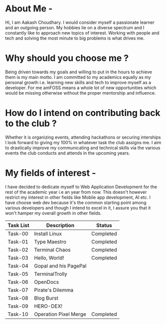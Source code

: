 # **About Me** -
  Hi, I am Aakash Choudhary. I would consider myself a passionate learner and an outgoing person. My hobbies lie on a diverse spectrum and I constantly
  like to approach new topics of interest. Working with people and tech and solving the most minute to big problems is what drives me.
# Why should you choose me ?
  Being driven towards my goals and willing to put in the hours to achieve them is my main motto.
  I am committed to my academics equally as my personal growth i.e. learning new skills and tech to improve myself as a developer.
  For me amFOSS means a whole lot of new opportunities which would be missing otherwise without the proper mentorship and influence. 
# How do I intend on contributing back to the club ?
  Whether it is organizing events, attending hackathons or securing interships I look forward to giving my 100%
  in whatever task the club assigns me.
  I aim to drastically improve my communicating and technical skills via the various events the club conducts and attends in the upcoming years.
# My fields of interest -
  I have decided to dedicate myself to Web Application Development for the rest of the academic year i.e an year from now.
  This doesn't however restrict my interest in other fields like Mobile app development, AI etc.
  I have choose web dev because it's the common starting point among various developers and though I intend to excel in it, I assure you that
  it won't hamper my overall growth in other fields.

<table>
  <thead>
    <tr>
      <th><strong>Task List</strong></th>
      <th><strong>Description</strong></th>
      <th><strong>Status</strong></th>
    </tr>
  </thead>
  <tbody>
    <tr>
      <td>Task-00</td>
      <td>Install Linux</td>
      <td>Completed</td>
    </tr>
    <tr>
      <td>Task-01</td>
      <td>Type Maestro</td>
      <td>Completed</td>
    </tr>
    <tr>
      <td>Task-02</td>
      <td>Terminal Chaos</td>
      <td>Completed</td>
    </tr>
    <tr>
      <td>Task-03</td>
      <td>Hello, World!</td>
      <td>Completed</td>
    </tr>
    <tr>
      <td>Task-04</td>
      <td>Gopal and his PagePal</td>
      <td></td>
    </tr>
    <tr>
      <td>Task-05</td>
      <td>TerminalTrolly</td>
      <td></td>
    </tr>
    <tr>
      <td>Task-06</td>
      <td>OpenDocs</td>
      <td></td>
    </tr>
    <tr>
      <td>Task-07</td>
      <td>Pirate's Dilemma</td>
      <td></td>
    </tr>
    <tr>
      <td>Task-08</td>
      <td>Blog Burst</td>
      <td></td>
    </tr>
    <tr>
      <td>Task-09</td>
      <td>HERO-DEX!</td>
      <td></td>
    </tr>
    <tr>
      <td>Task-10</td>
      <td>Operation Pixel Merge</td>
      <td>Completed</td>
    </tr>
  </tbody>
</table>